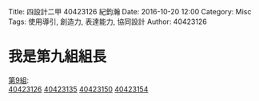 Title: 四設計二甲 40423126 紀鈞瀚
Date: 2016-10-20 12:00
Category: Misc
Tags: 使用導引, 創造力, 表達能力, 協同設計
Author: 40423126

# 我是第九組組長


<a href='../g9'>第9組</a>:<br />
<a href='../g9/40423126'>40423126</a> 
<a href='../g9/40423135'>40423135</a> 
<a href='../g9/40423150'>40423150</a> 
<a href='../g9/40423154'>40423154</a> 




